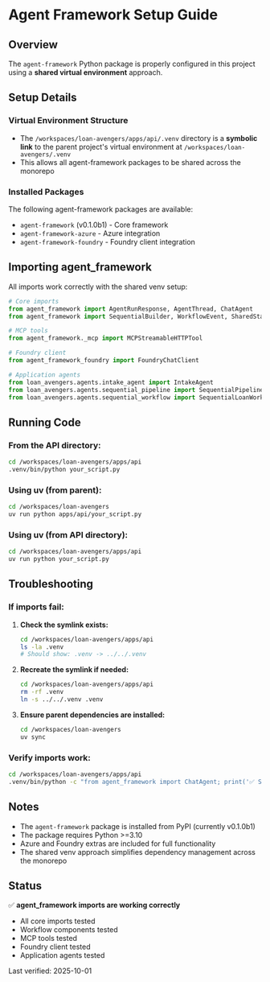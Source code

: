# Agent Framework Setup Guide

## Overview

The `agent-framework` Python package is properly configured in this project using a **shared virtual environment** approach.

## Setup Details

### Virtual Environment Structure
- The `/workspaces/loan-avengers/apps/api/.venv` directory is a **symbolic link** to the parent project's virtual environment at `/workspaces/loan-avengers/.venv`
- This allows all agent-framework packages to be shared across the monorepo

### Installed Packages
The following agent-framework packages are available:
- `agent-framework` (v0.1.0b1) - Core framework
- `agent-framework-azure` - Azure integration
- `agent-framework-foundry` - Foundry client integration

## Importing agent_framework

All imports work correctly with the shared venv setup:

```python
# Core imports
from agent_framework import AgentRunResponse, AgentThread, ChatAgent
from agent_framework import SequentialBuilder, WorkflowEvent, SharedState

# MCP tools
from agent_framework._mcp import MCPStreamableHTTPTool

# Foundry client
from agent_framework_foundry import FoundryChatClient

# Application agents
from loan_avengers.agents.intake_agent import IntakeAgent
from loan_avengers.agents.sequential_pipeline import SequentialPipeline
from loan_avengers.agents.sequential_workflow import SequentialLoanWorkflow
```

## Running Code

### From the API directory:
```bash
cd /workspaces/loan-avengers/apps/api
.venv/bin/python your_script.py
```

### Using uv (from parent):
```bash
cd /workspaces/loan-avengers
uv run python apps/api/your_script.py
```

### Using uv (from API directory):
```bash
cd /workspaces/loan-avengers/apps/api
uv run python your_script.py
```

## Troubleshooting

### If imports fail:
1. **Check the symlink exists:**
   ```bash
   cd /workspaces/loan-avengers/apps/api
   ls -la .venv
   # Should show: .venv -> ../../.venv
   ```

2. **Recreate the symlink if needed:**
   ```bash
   cd /workspaces/loan-avengers/apps/api
   rm -rf .venv
   ln -s ../../.venv .venv
   ```

3. **Ensure parent dependencies are installed:**
   ```bash
   cd /workspaces/loan-avengers
   uv sync
   ```

### Verify imports work:
```bash
cd /workspaces/loan-avengers/apps/api
.venv/bin/python -c "from agent_framework import ChatAgent; print('✅ Success')"
```

## Notes

- The `agent-framework` package is installed from PyPI (currently v0.1.0b1)
- The package requires Python >=3.10
- Azure and Foundry extras are included for full functionality
- The shared venv approach simplifies dependency management across the monorepo

## Status

✅ **agent_framework imports are working correctly**
- All core imports tested
- Workflow components tested
- MCP tools tested
- Foundry client tested
- Application agents tested

Last verified: 2025-10-01
